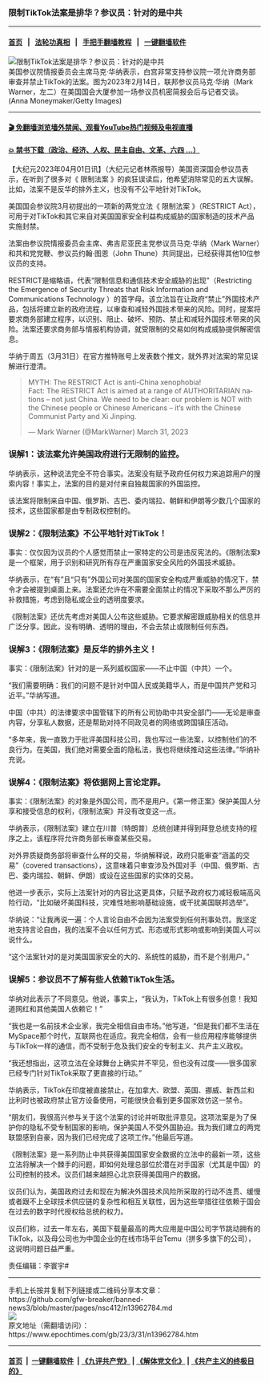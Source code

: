 ### 限制TikTok法案是排华？参议员：针对的是中共
------------------------

#### [首页](https://github.com/gfw-breaker/banned-news3/blob/master/README.md) &nbsp;&nbsp;|&nbsp;&nbsp; [法轮功真相](https://github.com/begood0513/basic/blob/master/README.md)  &nbsp;&nbsp;|&nbsp;&nbsp; [手把手翻墙教程](https://github.com/gfw-breaker/guides/wiki)  &nbsp;&nbsp;|&nbsp;&nbsp; [一键翻墙软件](https://github.com/gfw-breaker/nogfw/blob/master/README.md)  



<div><img alt="限制TikTok法案是排华？参议员：针对的是中共" class="attachment-djy_600_400 size-djy_600_400 wp-post-image" src="https://i.epochtimes.com/assets/uploads/2023/03/id13959069-GettyImages-1466022679-600x400.jpg"/>
<div class="caption">
 美国参议院情报委员会主席马克‧华纳表示，白宫非常支持参议院一项允许商务部审查并禁止TikTok的法案。图为2023年2月14日，联邦参议员马克‧华纳（Mark Warner，左二）在美国国会大厦参加一场参议员机密简报会后与记者交谈。(Anna Moneymaker/Getty Images)
</div></div><hr/>

#### [ 🎬  免翻墙浏览墙外禁闻、观看YouTube热门视频及电视直播](https://github.com/gfw-breaker/HelloWorld)

#### [ 💥  禁书下载（政治、经济、人权、民主自由、文革、六四 ...）](https://github.com/gfw-breaker/books/blob/master/README.md)

<div><p>
 【大纪元2023年04月01日讯】（大纪元记者林燕报导）美国资深国会参议员表示，在听到了很多对《
 <ok href="https://www.epochtimes.com/gb/tag/%E9%99%90%E5%88%B6%E6%B3%95%E6%A1%88.html">
  限制法案
 </ok>
 》的疯狂误读后，他希望消除常见的五大误解。比如，法案不是反华的排外主义，也没有不公平地针对TikTok。
</p>
<p>
 美国国会参议院3月初提出的一项新的两党立法《
 <ok href="https://www.epochtimes.com/gb/tag/%E9%99%90%E5%88%B6%E6%B3%95%E6%A1%88.html">
  限制法案
 </ok>
 》（RESTRICT Act），可用于对TikTok和其它来自对美国国家安全利益构成威胁的国家制造的技术产品实施封禁。
</p>
<p>
 法案由参议院情报委员会主席、弗吉尼亚民主党参议员马克‧华纳（Mark Warner）和共和党党鞭、参议员约翰‧图恩（John Thune）共同提出，已经获得其他10位参议员的支持。
</p>
<p>
 RESTRICT是缩略语，代表“限制信息和通信技术安全威胁的出现”（Restricting the Emergence of Security Threats that Risk Information and Communications Technology ）的首字母。该立法旨在让政府“禁止”外国技术产品，包括将建立新的政府流程，以审查和减轻外国技术带来的风险。同时，提案将要求商务部建立程序，以识别、阻止、破坏、预防、禁止和减轻外国技术带来的风险。法案还要求商务部与情报机构协调，就受限制的交易如何构成威胁提供解密信息。
</p>
<p>
 华纳于周五（3月31日）在官方推特账号上发表数个推文，就外界对法案的常见误解进行澄清。
</p>
<p>
</p>
<blockquote class="twitter-tweet">
 <p dir="ltr" lang="en">
  MYTH: The RESTRICT Act is anti-China xenophobia!
  <br/>
  Fact: The RESTRICT Act is aimed at a range of AUTHORITARIAN nations – not just China. We need to be clear: our problem is NOT with the Chinese people or Chinese Americans – it’s with the Chinese Communist Party and Xi Jinping.
 </p>
 <p>
  — Mark Warner (@MarkWarner)
  <ok href="https://twitter.com/MarkWarner/status/1641811952396562433?ref_src=twsrc%5Etfw">
   March 31, 2023
  </ok>
 </p>
</blockquote>
<p>
 <h3>
  误解1：该法案允许美国政府进行无限制的监控。
 </h3>
 <p>
  华纳表示，这种说法完全不符合事实。法案没有赋予政府任何权力来追踪用户的搜索内容！事实上，法案的目的是对付来自独裁国家的外国监控。
 </p>
 <p>
  该法案将限制来自中国、俄罗斯、古巴、委内瑞拉、朝鲜和伊朗等少数几个国家的技术，这些国家都是由专制政权控制的。
 </p>
 <h3>
  误解2：《限制法案》不公平地针对TikTok！
 </h3>
 <p>
  事实：仅仅因为议员的个人感觉而禁止一家特定的公司是违反宪法的。《限制法案》是一个框架，用于识别和研究所有存在严重国家安全风险的外国技术威胁。
 </p>
 <p>
  华纳表示，在“有”且“只有”外国公司对美国的国家安全构成严重威胁的情况下，禁令才会被提到桌面上来。法案还允许在不需要全面禁止的情况下采取不那么严厉的补救措施，考虑到隐私或企业的透明度要求。
 </p>
 <p>
  《限制法案》还优先考虑对美国人公布这些威胁。它要求解密跟威胁相关的信息并广泛分享。因此，没有明确、透明的理由，不会去禁止或限制任何东西。
 </p>
 <h3>
  误解3：《限制法案》是反华的排外主义！
 </h3>
 <p>
  事实：《限制法案》针对的是一系列威权国家——不止中国（中共）一个。
 </p>
 <p>
  “我们需要明确：我们的问题不是针对中国人民或美籍华人，而是中国共产党和习近平。”华纳写道。
 </p>
 <p>
  中国（中共）的法律要求中国管辖下的所有公司协助中共安全部门——无论是审查内容，分享私人数据，还是帮助对持不同政见者的网络或跨国镇压活动。
 </p>
 <p>
  “多年来，我一直致力于批评美国科技公司，我也写过一些法案，以控制他们的不良行为。在美国，我们绝对需要全面的隐私法，我也将继续推动这些法律。”华纳补充说。
 </p>
 <h3>
  误解4：《限制法案》将依据网上言论定罪。
 </h3>
 <p>
  事实：《限制法案》的对象是外国公司，而不是用户。《第一修正案》保护美国人分享和接受信息的权利，《限制法案》并没有改变这一点。
 </p>
 <p>
  华纳表示，《限制法案》建立在川普（特朗普）总统创建并得到拜登总统支持的程序之上，该程序将允许商务部长审查某些交易。
 </p>
 <p>
  对外界质疑商务部将审查什么样的交易，华纳解释说，政府只能审查“涵盖的交易”（covered transactions），这意味着只审查涉及外国对手（中国、俄罗斯、古巴、委内瑞拉、朝鲜、伊朗）或设在这些国家的实体的交易。
 </p>
 <p>
  他进一步表示，实际上法案针对的内容比这更具体，只赋予政府权力减轻极端高风险行动，“比如破坏美国科技，灾难性地影响基础设施，或干扰美国联邦选举”。
 </p>
 <p>
  华纳说：“让我再说一遍：个人言论自由不会因为法案受到任何刑事处罚。我坚定地支持言论自由，我的法案不会以任何方式、形态或形式影响或影响到美国人可以说什么。
 </p>
 <p>
  “这个法案针对的是对美国国家安全的大的、系统性的威胁，而不是个别用户。”
 </p>
 <h3>
  误解5：参议员不了解有些人依赖TikTok生活。
 </h3>
 <p>
  华纳对此表示了不同意见。他说，事实上，“我认为，TikTok上有很多创意！我知道网红和其他美国人依赖它！”
 </p>
 <p>
  “我也是一名前技术企业家，我完全相信自由市场。”他写道，“但是我们都不生活在MySpace那个时代，互联网也在适应。我完全相信，会有一些应用程序能够提供与TikTok一样的通信，而不受制于危及我们安全的专制主义、共产主义政权。
 </p>
 <p>
  “我还想指出，这项立法在全球舞台上确实并不罕见，但也没有过度——很多国家已经专门针对TikTok采取了更直接的行动。”
 </p>
 <p>
  华纳表示，TikTok在印度被直接禁止，在加拿大、欧盟、英国、挪威、新西兰和比利时也被政府禁止官方设备使用，可能很快会看到更多国家效仿这一禁令。
 </p>
 <p>
  “朋友们，我很高兴参与关于这个法案的讨论并听取批评意见。这项法案是为了保护你的隐私不受专制国家的影响，保护美国人不受外国胁迫。我为我们建立的两党联盟感到自豪，因为我们已经完成了这项工作。”他最后写道。
 </p>
 <p>
  《限制法案》是一系列防止中共获得美国国家安全数据的立法中的最新一项，这些立法将解决一个棘手的问题，即如何处理总部位於潜在对手国家（尤其是中国）的公司控制的技术。议员们越来越担心北京获得美国用户的数据。
 </p>
 <p>
  议员们认为，美国政府过去和现在为解决外国技术风险所采取的行动不连贯、缓慢或者跟不上全球技术供应链的复杂性和相互关联性，因为这些举措往往依赖于国会在过去的数字时代授权给总统的权力。
 </p>
 <p>
  议员们称，过去一年左右，美国下载量最高的两大应用是中国公司字节跳动拥有的TikTok，以及母公司也为中国企业的在线市场平台Temu（拼多多旗下的公司），这说明问题日益严重。
 </p>
 <p>
  责任编辑：李寰宇#
 </p>
</p></div>
<hr/>
手机上长按并复制下列链接或二维码分享本文章：<br/>
https://github.com/gfw-breaker/banned-news3/blob/master/pages/nsc412/n13962784.md <br/>
<a href='https://github.com/gfw-breaker/banned-news3/blob/master/pages/nsc412/n13962784.md'><img src='https://github.com/gfw-breaker/banned-news3/blob/master/pages/nsc412/n13962784.md.png'/></a> <br/>
原文地址（需翻墙访问）：https://www.epochtimes.com/gb/23/3/31/n13962784.htm


------------------------
#### [首页](https://github.com/gfw-breaker/banned-news3/blob/master/README.md) &nbsp;|&nbsp; [一键翻墙软件](https://github.com/gfw-breaker/nogfw/blob/master/README.md) &nbsp;| [《九评共产党》](https://github.com/gfw-breaker/9ping.md/blob/master/README.md#九评之一评共产党是什么) | [《解体党文化》](https://github.com/gfw-breaker/jtdwh.md/blob/master/README.md) | [《共产主义的终极目的》](https://github.com/gfw-breaker/gczydzjmd.md/blob/master/README.md)


<img src='http://gfw-breaker.win/banned-news3/pages/nsc412/n13962784.md' width='0px' height='0px'/>